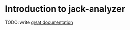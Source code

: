 # Introduction to jack-analyzer

TODO: write [great documentation](http://jacobian.org/writing/what-to-write/)

